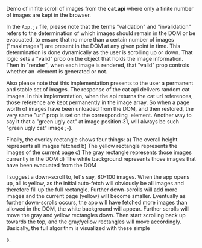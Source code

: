 Demo of inifite scroll of images from the **cat.api** where only a finite number of images are kept in the browser.

In the `App.js` file, please note that the terms "validation" and "invalidation" refers to the determination of which images should remain in the DOM or be evacuated, to ensure that no more than a certain number of images ("maxImages") are present in the DOM at any given point in time. This determination is done dynamically as the user is scrolling up or down. That logic sets a "valid" prop on the object that holds the image information. Then in "render", when each image is rendered, that "valid" prop controls whether an <img> element is generated or not.

Also please note that this implementation presents to the user a permanent and stable set of images. The response of the cat api delivers random cat images. In this implementation, when the api returns the cat url references, those reference are kept permanently in the image array. So when a page worth of images have been unloaded from the DOM, and then restored, the very same "url" prop is set on the corresponding <img> element. Another way to say it that a "green ugly cat" at image position 31, will always be such "green ugly cat" image ;-).

Finally, the overlay rectangle shows four things:
  a) The overall height represents all images fetched
  b) The yellow rectangle represents the images of the current page
  c) The gray rectangle represents those images currently in the DOM
  d) The white background represents those images that have been evacuated from the DOM

I suggest a down-scroll to, let's say, 80-100 images. When the app opens up, all is yellow, as the initial auto-fetch will obviously be all images and therefore fill up the full rectangle. Further down-scrolls will add more images and the current page (yellow) will become smaller. Eventually as further down-scrolls occurs, the app will have fetched more images than allowed in the DOM, the white background will appear. Further scrolls will move the gray and yellow rectangles down. Then start scrolling back up towards the top, and the gray/yellow rectangles will move accordingly. Basically, the full algorithm is visualized with these simple <div>s.